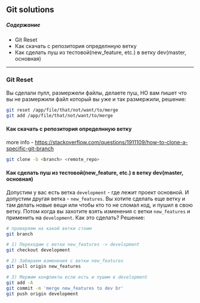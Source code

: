 ## Git solutions
##### Содержание
* Git Reset
* Как скачать с репозитория определнную ветку
* Как сделать пуш из тестовой(new_feature, etc.) в ветку dev(master, основная)

---


### Git Reset
Вы сделали пулл, размержели файлы, делаете пуш, НО вам пишет что вы не размержили файл который вы уже и так размержили, решение:

```bash
git reset /app/file/that/not/want/to/merge
git add /app/file/that/not/want/to/merge
``` 

#### Как скачать с репозитория определнную ветку
more info - https://stackoverflow.com/questions/1911109/how-to-clone-a-specific-git-branch

```bash
git clone -b <branch> <remote_repo>
```
 

#### Как сделать пуш из тестовой(new_feature, etc.) в ветку dev(master, основная)

Допустим у вас есть ветка `development` - где лежит проект основной. И допустим другая ветка - `new_features`. Вы хотите сделать еще ветку и там делать новые вещи или чтобы кто то не сломал код, и пушил в свою ветку. Потом когда вы захотите взять изменения с ветки `new_features` и применить на `development`. Как это сделать? Решение:

```bash
# проверяем на какой ветки стоим 
git branch

# 1) Переходим с ветки new_features -> development
git checkout development

# 2) Забираем изменения с ветки new_features
git pull origin new_features

# 3) Мержим конфликты если есть и пушим в development
git add -A
git commit -m 'merge new_features to dev br'
git push origin development
``` 
